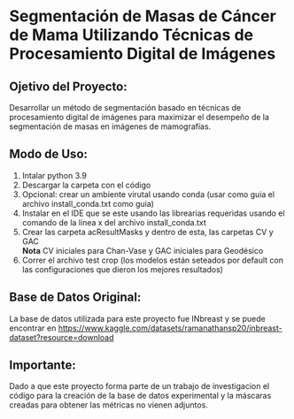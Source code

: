 # Segmentación de Masas de Cáncer de Mama Utilizando Técnicas de Procesamiento Digital de Imágenes

## Ojetivo del Proyecto:
Desarrollar un método de segmentación basado en técnicas de procesamiento digital de imágenes para maximizar el desempeño de la segmentación de masas en imágenes de mamografías.
 
## Modo de Uso:
1. Intalar python 3.9
2. Descargar la carpeta con el código
3. Opcional: crear un ambiente virutal usando conda (usar como guia el archivo install_conda.txt como guia)
4. Instalar en el IDE que se este usando las librearias requeridas usando el comando de la linea x del archivo install_conda.txt
5. Crear las carpeta acResultMasks y dentro de esta, las carpetas CV y GAC  
**Nota** CV iniciales para Chan-Vase y GAC iniciales para Geodésico
6. Correr el archivo test crop (los modelos están seteados por default con las configuraciones que dieron los mejores resultados)

## Base de Datos Original:
La base de datos utilizada para este proyecto fue INbreast y se puede encontrar en https://www.kaggle.com/datasets/ramanathansp20/inbreast-dataset?resource=download

## Importante:
Dado a que este proyecto forma parte de un trabajo de investigacion el código para la creación de la base de datos experimental y la máscaras creadas para obtener las métricas no vienen adjuntos. 
